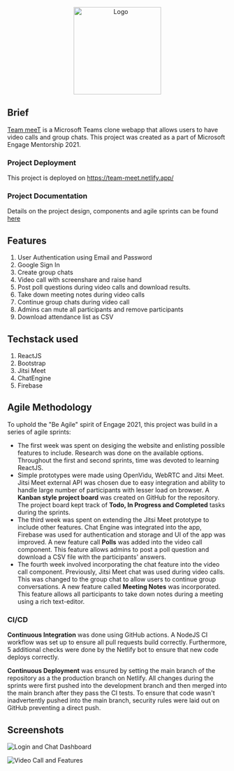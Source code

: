 <p align="center"><a href = "https://team-meet.netlify.app/"> <img src="https://team-meet.netlify.app/static/media/Logo.19626df0.svg" alt="Logo" width="200" ></a></p>

## Brief

<a href="https://team-meet.netlify.app/">Team meeT</a> is a Microsoft Teams clone webapp that allows users to have video calls and group chats. This project was created as a part of Microsoft Engage Mentorship 2021. 
### Project Deployment 
This project is deployed on <a href="https://team-meet.netlify.app/">https://team-meet.netlify.app/</a>

### Project Documentation
Details on the project design, components and agile sprints can be found <a href="https://drive.google.com/file/d/1OFeHPvbi-gAg2_pnM5HlkDIInj6IVm1C/view?usp=sharing">here</a>

## Features

1. User Authentication using Email and Password
2. Google Sign In
3. Create group chats
4. Video call with screenshare and raise hand
5. Post poll questions during video calls and download results.
6. Take down meeting notes during video calls
7. Continue group chats during video call
8. Admins can mute all participants and remove participants
9. Download attendance list as CSV

## Techstack used

1. ReactJS
2. Bootstrap
3. Jitsi Meet
4. ChatEngine
5. Firebase

## Agile Methodology

To uphold the "Be Agile" spirit of Engage 2021, this project was build in a series of agile sprints:

- The first week was spent on desiging the website and enlisting possible features to include. Research was done on the available options. Throughout the first and second sprints, time was devoted to learning ReactJS.
- Simple prototypes were made using OpenVidu, WebRTC and Jitsi Meet. Jitsi Meet external API was chosen due to easy integration and ability to handle large number of participants with lesser load on browser. A **Kanban style project board** was created on GitHub for the repository. The project board kept track of **Todo, In Progress and Completed** tasks during the sprints.
- The third week was spent on extending the Jitsi Meet prototype to include other features. Chat Engine was integrated into the app, Firebase was used for authentication and storage and UI of the app was improved. A new feature call **Polls** was added into the video call component. This feature allows admins to post a poll question and download a CSV file with the participants' answers.
- The fourth week involved incorporating the chat feature into the video call component. Previously, Jitsi Meet chat was used during video calls. This was changed to the group chat to allow users to continue group conversations. A new feature called **Meeting Notes** was incorporated. This feature allows all participants to take down notes during a meeting using a rich text-editor.

### CI/CD

**Continuous Integration** was done using GitHub actions. A NodeJS CI workflow was set up to ensure all pull requests build correctly. Furthermore, 5 additional checks were done by the Netlify bot to ensure that new code deploys correctly.

**Continuous Deployment** was ensured by setting the main branch of the repository as a the production branch on Netlify. All changes during the sprints were first pushed into the development branch and then merged into the main branch after they pass the CI tests. To ensure that code wasn't inadvertently pushed into the main branch, security rules were laid out on GitHub preventing a direct push.

## Screenshots
![Login and Chat Dashboard](https://user-images.githubusercontent.com/75874394/125432582-818e433c-3f5c-446f-b730-a4ae6f68f748.gif)

![Video Call and Features](https://user-images.githubusercontent.com/75874394/125432859-61ca2289-e207-421d-98a4-41949cd7bba6.gif)

